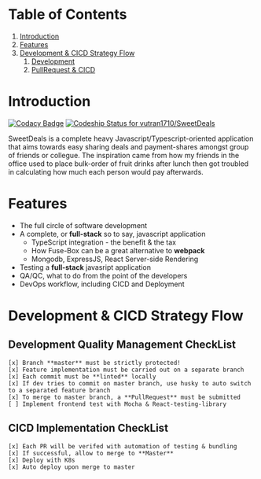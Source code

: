 # Table of Contents

1.  [Introduction](#org87b6eea)
2.  [Features](#orgbbaa98d)
3.  [Development & CICD Strategy Flow](#orga6b5a0b)
    1.  [Development](#orgd25a736)
    2.  [PullRequest & CICD](#orgab6f208)



<a id="org87b6eea"></a>

# Introduction
[![Codacy
Badge](https://api.codacy.com/project/badge/Grade/48662943a8224bd7905e28fbcc9f3ef6)](https://www.codacy.com/app/vutran1710/SweetDeals?utm_source=github.com&amp;utm_medium=referral&amp;utm_content=vutran1710/SweetDeals&amp;utm_campaign=Badge_Grade)
[![Codeship Status for vutran1710/SweetDeals](https://app.codeship.com/projects/a46692e0-7183-0137-2e01-625d4d4a40bb/status?branch=master)](https://app.codeship.com/projects/348423)


SweetDeals is a complete heavy Javascript/Typescript-oriented application that aims towards easy sharing deals
and payment-shares amongst group of friends or collegue. The inspiration came from how my friends in the office used to
place bulk-order of fruit drinks after lunch then got troubled in calculating how much each person would pay
afterwards.


<a id="orgbbaa98d"></a>

# Features

-   The full circle of software development
-   A complete, or **full-stack** so to say, javascript application
    -   TypeScript integration - the benefit & the tax
    -   How Fuse-Box can be a great alternative to **webpack**
    -   Mongodb, ExpressJS, React Server-side Rendering
-   Testing a **full-stack** javasript application
-   QA/QC, what to do from the point of the developers
-   DevOps workflow, including CICD and Deployment


<a id="orga6b5a0b"></a>

# Development & CICD Strategy Flow


<a id="orgd25a736"></a>

## Development Quality Management CheckList

    [x] Branch **master** must be strictly protected!
    [x] Feature implementation must be carried out on a separate branch
    [x] Each commit must be **linted** locally
    [x] If dev tries to commit on master branch, use husky to auto switch to a separated feature branch
    [x] To merge to master branch, a **PullRequest** must be submitted
    [ ] Implement frontend test with Mocha & React-testing-library


<a id="orgab6f208"></a>

## CICD Implementation CheckList

    [x] Each PR will be verifed with automation of testing & bundling
    [x] If successful, allow to merge to **Master**
    [x] Deploy with K8s
    [x] Auto deploy upon merge to master
